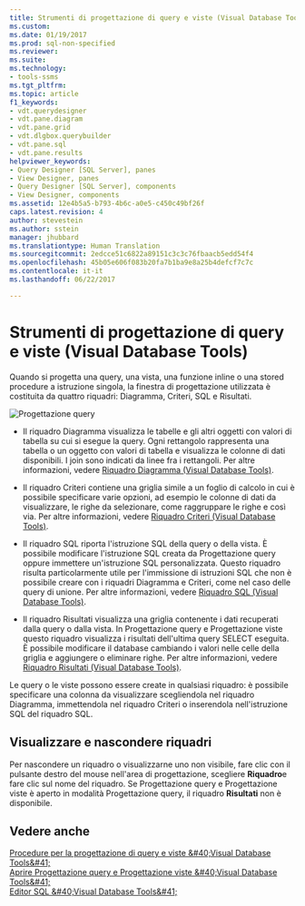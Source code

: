 ```yaml
---
title: Strumenti di progettazione di query e viste (Visual Database Tools) | Microsoft Docs
ms.custom: 
ms.date: 01/19/2017
ms.prod: sql-non-specified
ms.reviewer: 
ms.suite: 
ms.technology:
- tools-ssms
ms.tgt_pltfrm: 
ms.topic: article
f1_keywords:
- vdt.querydesigner
- vdt.pane.diagram
- vdt.pane.grid
- vdt.dlgbox.querybuilder
- vdt.pane.sql
- vdt.pane.results
helpviewer_keywords:
- Query Designer [SQL Server], panes
- View Designer, panes
- Query Designer [SQL Server], components
- View Designer, components
ms.assetid: 12e4b5a5-b793-4b6c-a0e5-c450c49bf26f
caps.latest.revision: 4
author: stevestein
ms.author: sstein
manager: jhubbard
ms.translationtype: Human Translation
ms.sourcegitcommit: 2edcce51c6822a89151c3c3c76fbaacb5edd54f4
ms.openlocfilehash: 45b05e606f083b20fa7b1ba9e8a25b4defcf7c7c
ms.contentlocale: it-it
ms.lasthandoff: 06/22/2017

---
```

# <a name="query-and-view-designer-tools-visual-database-tools"></a>Strumenti di progettazione di query e viste (Visual Database Tools)
Quando si progetta una query, una vista, una funzione inline o una stored procedure a istruzione singola, la finestra di progettazione utilizzata è costituita da quattro riquadri: Diagramma, Criteri, SQL e Risultati.  
  
![Progettazione query](../../ssms/visual-db-tools/media/vs_queryviewdsgpanes.gif "Progettazione query")  
  
-   Il riquadro Diagramma visualizza le tabelle e gli altri oggetti con valori di tabella su cui si esegue la query. Ogni rettangolo rappresenta una tabella o un oggetto con valori di tabella e visualizza le colonne di dati disponibili. I join sono indicati da linee fra i rettangoli. Per altre informazioni, vedere [Riquadro Diagramma &#40;Visual Database Tools&#41;](../../ssms/visual-db-tools/diagram-pane-visual-database-tools.md).  
  
-   Il riquadro Criteri contiene una griglia simile a un foglio di calcolo in cui è possibile specificare varie opzioni, ad esempio le colonne di dati da visualizzare, le righe da selezionare, come raggruppare le righe e così via. Per altre informazioni, vedere [Riquadro Criteri &#40;Visual Database Tools&#41;](../../ssms/visual-db-tools/criteria-pane-visual-database-tools.md).  
  
-   Il riquadro SQL riporta l'istruzione SQL della query o della vista. È possibile modificare l'istruzione SQL creata da Progettazione query oppure immettere un'istruzione SQL personalizzata. Questo riquadro risulta particolarmente utile per l'immissione di istruzioni SQL che non è possibile creare con i riquadri Diagramma e Criteri, come nel caso delle query di unione. Per altre informazioni, vedere [Riquadro SQL &#40;Visual Database Tools&#41;](../../ssms/visual-db-tools/sql-pane-visual-database-tools.md).  
  
-   Il riquadro Risultati visualizza una griglia contenente i dati recuperati dalla query o dalla vista. In Progettazione query e Progettazione viste questo riquadro visualizza i risultati dell'ultima query SELECT eseguita. È possibile modificare il database cambiando i valori nelle celle della griglia e aggiungere o eliminare righe. Per altre informazioni, vedere [Riquadro Risultati &#40;Visual Database Tools&#41;](../../ssms/visual-db-tools/results-pane-visual-database-tools.md).  
  
Le query o le viste possono essere create in qualsiasi riquadro: è possibile specificare una colonna da visualizzare scegliendola nel riquadro Diagramma, immettendola nel riquadro Criteri o inserendola nell'istruzione SQL del riquadro SQL.  
  
## <a name="displaying-and-hiding-panes"></a>Visualizzare e nascondere riquadri  
Per nascondere un riquadro o visualizzarne uno non visibile, fare clic con il pulsante destro del mouse nell'area di progettazione, scegliere **Riquadro**e fare clic sul nome del riquadro. Se Progettazione query e Progettazione viste è aperto in modalità Progettazione query, il riquadro **Risultati** non è disponibile.  
  
## <a name="see-also"></a>Vedere anche  
[Procedure per la progettazione di query e viste &amp;#40;Visual Database Tools&amp;#41;](../../ssms/visual-db-tools/design-queries-and-views-how-to-topics-visual-database-tools.md)  
[Aprire Progettazione query e Progettazione viste &amp;#40;Visual Database Tools&amp;#41;](../../ssms/visual-db-tools/open-the-query-and-view-designer-visual-database-tools.md)  
[Editor SQL &amp;#40;Visual Database Tools&amp;#41;](../../ssms/visual-db-tools/sql-editor-visual-database-tools.md)  
  

